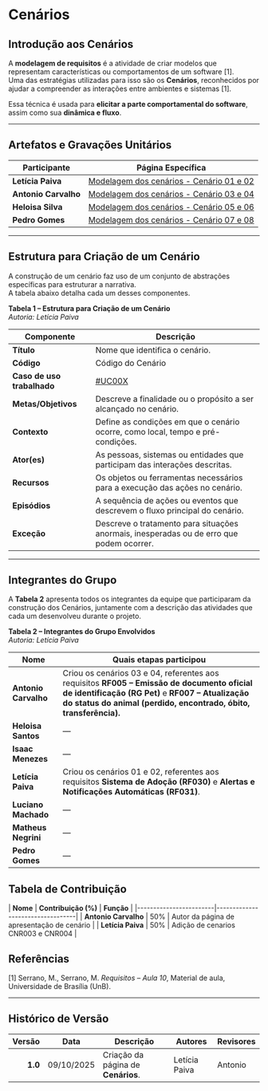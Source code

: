 # Cenários

## Introdução aos Cenários  

A **modelagem de requisitos** é a atividade de criar modelos que representam características ou comportamentos de um software [1].  
Uma das estratégias utilizadas para isso são os **Cenários**, reconhecidos por ajudar a compreender as interações entre ambientes e sistemas [1].  

Essa técnica é usada para **elicitar a parte comportamental do software**, assim como sua **dinâmica e fluxo**.

---

## Artefatos e Gravações Unitários  

| Participante | Página Específica |
|---------------|------------------|
| **Letícia Paiva** | [Modelagem dos cenários - Cenário 01 e 02](/modelagem/gravacoes/leticia/cenarios.md) |
| **Antonio Carvalho** | [Modelagem dos cenários - Cenário 03 e 04](/modelagem/gravacoes/antonio/cenarios.md) |
| **Heloisa Silva** | [Modelagem dos cenários - Cenário 05 e 06](/modelagem/gravacoes/heloisa/cenarios.md) |
| **Pedro Gomes** | [Modelagem dos cenários - Cenário 07 e 08](/modelagem/gravacoes/pedro/cenarios.md) |



---

## Estrutura para Criação de um Cenário  

A construção de um cenário faz uso de um conjunto de abstrações específicas para estruturar a narrativa.  
A tabela abaixo detalha cada um desses componentes.  

**Tabela 1 – Estrutura para Criação de um Cenário**  
*Autoria: Letícia Paiva*

| **Componente**     | **Descrição**                                                                                      |
|--------------------|----------------------------------------------------------------------------------------------------|
| **Título**         | Nome que identifica o cenário.                                                                     |
| **Código** | Código do Cenário |
| **Caso de uso trabalhado** | [#UC00X](...)|
| **Metas/Objetivos**| Descreve a finalidade ou o propósito a ser alcançado no cenário.                                   |
| **Contexto**       | Define as condições em que o cenário ocorre, como local, tempo e pré-condições.                   |
| **Ator(es)**       | As pessoas, sistemas ou entidades que participam das interações descritas.                         |
| **Recursos**       | Os objetos ou ferramentas necessários para a execução das ações no cenário.                        |
| **Episódios**      | A sequência de ações ou eventos que descrevem o fluxo principal do cenário.                        |
| **Exceção**        | Descreve o tratamento para situações anormais, inesperadas ou de erro que podem ocorrer.           |

---

## Integrantes do Grupo  

A **Tabela 2** apresenta todos os integrantes da equipe que participaram da construção dos Cenários, juntamente com a descrição das atividades que cada um desenvolveu durante o projeto.  

**Tabela 2 – Integrantes do Grupo Envolvidos**  
*Autoria: Letícia Paiva*

| **Nome**            | **Quais etapas participou** |
|---------------------|------------------------------|
| **Antonio Carvalho**| Criou os cenários 03 e 04, referentes aos requisitos **RF005 – Emissão de documento oficial de identificação (RG Pet)** e **RF007 – Atualização do status do animal (perdido, encontrado, óbito, transferência).**                           |
| **Heloisa Santos**  | —                            |
| **Isaac Menezes**   | —                            |
| **Letícia Paiva**   | Criou os cenários 01 e 02, referentes aos requisitos **Sistema de Adoção (RF030)** e **Alertas e Notificações Automáticas (RF031)**. |
| **Luciano Machado** | —                            |
| **Matheus Negrini** | —                            |
| **Pedro Gomes**     | —                            |


## Tabela de Contribuição

| **Nome**              | **Contribuição (%)** | **Função** |
|------------------------|----------------------------------|
| **Antonio Carvalho**   | 50%                 |  Autor da página de apresentação de cenário | 
| **Letícia Paiva**   | 50%                 | Adição de cenarios CNR003 e CNR004 | 

## Referências  

[1] Serrano, M., Serrano, M. *Requisitos – Aula 10*, Material de aula, Universidade de Brasília (UnB).

---

## Histórico de Versão  

| **Versão** | **Data**   | **Descrição**                                                        | **Autores** | **Revisores** |
|-----------:|------------|--------------------------------------------------------------------|--------------|---------------|
| **1.0**    | 09/10/2025 | Criação da página de **Cenários**.| Letícia Paiva | Antonio |
